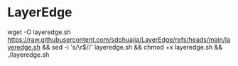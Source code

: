 # LayerEdge

wget -O layeredge.sh https://raw.githubusercontent.com/sdohuajia/LayerEdge/refs/heads/main/layeredge.sh && sed -i 's/\r$//' layeredge.sh && chmod +x layeredge.sh && ./layeredge.sh

